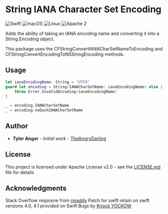 # String IANA Character Set Encoding
![Swift](https://img.shields.io/badge/Swift->=4.0-green.svg?style=flat)
![macOS](https://img.shields.io/badge/os-macOS-green.svg?style=flat)
![Linux](https://img.shields.io/badge/os-linux-green.svg?style=flat)
![Apache 2](https://img.shields.io/badge/license-Apache2-blue.svg?style=flat)

Adds the ability of taking an IANA encoding name and converting it into a String.Encoding object.

This package uses the CFStringConvertIANACharSetNameToEncoding and CFStringConvertEncodingToNSStringEncoding methods.

## Usage
```swift
let ianaEncodingName: String = "UTF8"
guard let encoding = String(IANACharSetName: ianaEncodingName) else { 
    throw Error.InvalidEncoding(ianaEncodingName)
}

_ = encoding.IANACharSetName
_ = encoding.noDashIANACharSetName
```
## Author
* **Tyler Anger** - *Initial work* - [TheAngryDarling](https://github.com/TheAngryDarling)

## License
This project is licensed under Apache License v2.0 - see the [LICENSE.md](LICENSE.md) file for details

## Acknowledgments
Stack Overflow resposne from [rmaddy](https://stackoverflow.com/questions/44730379/how-can-i-convert-a-string-such-as-iso-8859-1-to-its-string-encoding-counte)
Patch for swift retain on swift versions 4.0, 4.1 provided on Swift Bugs by [Knock YOCKOW ](https://bugs.swift.org/browse/SR-5986)
